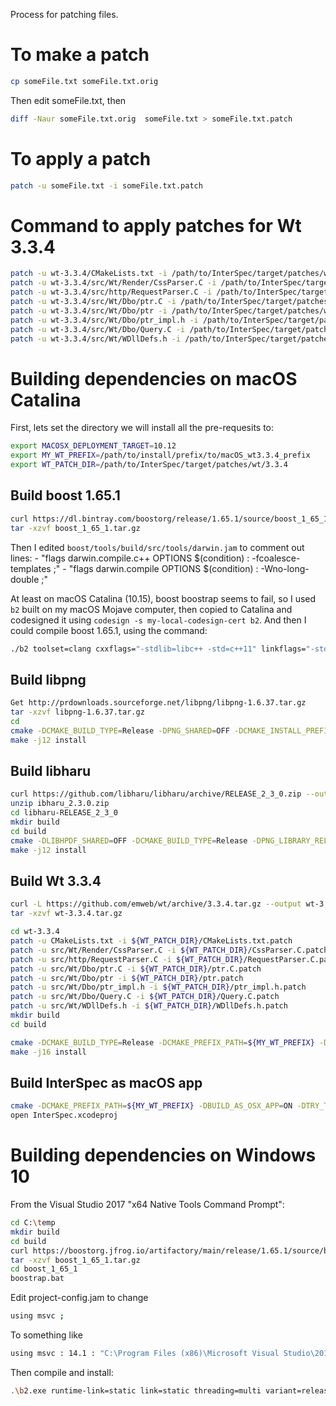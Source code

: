 Process for patching files.

# To make a patch
```bash
cp someFile.txt someFile.txt.orig
```
Then edit someFile.txt, then

```bash
diff -Naur someFile.txt.orig  someFile.txt > someFile.txt.patch
```

# To apply a patch
```bash
patch -u someFile.txt -i someFile.txt.patch
```

# Command to apply patches for Wt 3.3.4
```bash
patch -u wt-3.3.4/CMakeLists.txt -i /path/to/InterSpec/target/patches/wt/3.3.4/CMakeLists.txt.patch
patch -u wt-3.3.4/src/Wt/Render/CssParser.C -i /path/to/InterSpec/target/patches/wt/3.3.4/CssParser.C.patch
patch -u wt-3.3.4/src/http/RequestParser.C -i /path/to/InterSpec/target/patches/wt/3.3.4/RequestParser.C.patch
patch -u wt-3.3.4/src/Wt/Dbo/ptr.C -i /path/to/InterSpec/target/patches/wt/3.3.4/ptr.C.patch
patch -u wt-3.3.4/src/Wt/Dbo/ptr -i /path/to/InterSpec/target/patches/wt/3.3.4/ptr.patch
patch -u wt-3.3.4/src/Wt/Dbo/ptr_impl.h -i /path/to/InterSpec/target/patches/wt/3.3.4/ptr_impl.h.patch
patch -u wt-3.3.4/src/Wt/Dbo/Query.C -i /path/to/InterSpec/target/patches/wt/3.3.4/Query.C.patch
patch -u wt-3.3.4/src/Wt/WDllDefs.h -i /path/to/InterSpec/target/patches/wt/3.3.4/WDllDefs.h.patch
```


# Building dependencies on macOS Catalina
First, lets set the directory we will install all the pre-requesits to:
```bash
export MACOSX_DEPLOYMENT_TARGET=10.12
export MY_WT_PREFIX=/path/to/install/prefix/to/macOS_wt3.3.4_prefix
export WT_PATCH_DIR=/path/to/InterSpec/target/patches/wt/3.3.4
```

## Build boost 1.65.1
```bash
curl https://dl.bintray.com/boostorg/release/1.65.1/source/boost_1_65_1.tar.gz --output boost_1_65_1.tar.gz
tar -xzvf boost_1_65_1.tar.gz
```

Then I edited `boost/tools/build/src/tools/darwin.jam` to comment out lines:
	- "flags darwin.compile.c++ OPTIONS $(condition) : -fcoalesce-templates ;"
	- "flags darwin.compile OPTIONS $(condition) : -Wno-long-double ;"

At least on macOS Catalina (10.15), boost boostrap seems to fail, so I used `b2` built on my macOS Mojave computer, then copied to Catalina and codesigned it using `codesign -s my-local-codesign-cert b2`.
And then I could compile boost 1.65.1, using the command:
```bash
./b2 toolset=clang cxxflags="-stdlib=libc++ -std=c++11" linkflags="-stdlib=libc++ -std=c++11" --prefix=${MY_WT_PREFIX} link=static variant=release threading=multi --build-dir=macOS_build -j12 install
```

## Build libpng
```bash
Get http://prdownloads.sourceforge.net/libpng/libpng-1.6.37.tar.gz
tar -xzvf libpng-1.6.37.tar.gz
cd
cmake -DCMAKE_BUILD_TYPE=Release -DPNG_SHARED=OFF -DCMAKE_INSTALL_PREFIX=${MY_WT_PREFIX} ..
make -j12 install
```

## Build libharu
```bash
curl https://github.com/libharu/libharu/archive/RELEASE_2_3_0.zip --output libharu_2.3.0.zip
unzip ibharu_2.3.0.zip
cd libharu-RELEASE_2_3_0
mkdir build
cd build
cmake -DLIBHPDF_SHARED=OFF -DCMAKE_BUILD_TYPE=Release -DPNG_LIBRARY_RELEASE= -DPNG_LIBRARY_RELEASE=${MY_WT_PREFIX}/lib/libpng.a -DPNG_PNG_INCLUDE_DIR=${MY_WT_PREFIX}/include -DCMAKE_INSTALL_PREFIX=${MY_WT_PREFIX} ..
make -j12 install
```

## Build Wt 3.3.4
```bash
curl -L https://github.com/emweb/wt/archive/3.3.4.tar.gz --output wt-3.3.4.tar.gz
tar -xzvf wt-3.3.4.tar.gz

cd wt-3.3.4
patch -u CMakeLists.txt -i ${WT_PATCH_DIR}/CMakeLists.txt.patch
patch -u src/Wt/Render/CssParser.C -i ${WT_PATCH_DIR}/CssParser.C.patch
patch -u src/http/RequestParser.C -i ${WT_PATCH_DIR}/RequestParser.C.patch
patch -u src/Wt/Dbo/ptr.C -i ${WT_PATCH_DIR}/ptr.C.patch
patch -u src/Wt/Dbo/ptr -i ${WT_PATCH_DIR}/ptr.patch
patch -u src/Wt/Dbo/ptr_impl.h -i ${WT_PATCH_DIR}/ptr_impl.h.patch
patch -u src/Wt/Dbo/Query.C -i ${WT_PATCH_DIR}/Query.C.patch
patch -u src/Wt/WDllDefs.h -i ${WT_PATCH_DIR}/WDllDefs.h.patch
mkdir build
cd build

cmake -DCMAKE_BUILD_TYPE=Release -DCMAKE_PREFIX_PATH=${MY_WT_PREFIX} -DBoost_INCLUDE_DIR=${MY_WT_PREFIX}/include -DBOOST_PREFIX=${MY_WT_PREFIX} -DSHARED_LIBS=OFF -DCMAKE_INSTALL_PREFIX=${MY_WT_PREFIX} -DHARU_PREFIX=${MY_WT_PREFIX} -DHARU_LIB=${MY_WT_PREFIX}/lib/libhpdfs.a -DENABLE_SSL=OFF -DCONNECTOR_FCGI=OFF -DBUILD_EXAMPLES=OFF -DBUILD_TESTS=OFF -DENABLE_MYSQL=OFF -DENABLE_POSTGRES=OFF -DINSTALL_FINDWT_CMAKE_FILE=ON -DHTTP_WITH_ZLIB=OFF -DWT_CPP_11_MODE="-std=c++11" -DCONFIGURATION=data/config/wt_config_osx.xml -DWTHTTP_CONFIGURATION=data/config/wthttpd -DCONFIGDIR=${MY_WT_PREFIX}/etc/wt ..
make -j16 install
```

## Build InterSpec as macOS app
```bash
cmake -DCMAKE_PREFIX_PATH=${MY_WT_PREFIX} -DBUILD_AS_OSX_APP=ON -DTRY_TO_STATIC_LINK=ON -DUSE_SPECRUM_FILE_QUERY_WIDGET=ON -DUSE_TERMINAL_WIDGET=ON -G Xcode ..
open InterSpec.xcodeproj
```


# Building dependencies on Windows 10 

From the Visual Studio 2017 "x64 Native Tools Command Prompt":
```bash
cd C:\temp
mkdir build
cd build
curl https://boostorg.jfrog.io/artifactory/main/release/1.65.1/source/boost_1_65_1.tar.gz --output boost_1_65_1.tar.gz
tar -xzvf boost_1_65_1.tar.gz
cd boost_1_65_1
boostrap.bat
```

Edit project-config.jam to change
```bash
using msvc ;
```
To something like
```bash
using msvc : 14.1 : "C:\Program Files (x86)\Microsoft Visual Studio\2017\BuildTools\VC\Tools\MSVC\14.16.27023\bin\Hostx86\x86\cl.exe";
```

Then compile and install:

```bash
.\b2.exe runtime-link=static link=static threading=multi variant=release address-model=64 architecture=x86 msvcver=msvc-14.1 --prefix=C:\install\msvc2017\x64\boost_1_65_1 --build-dir=win_build -j8 install
```
